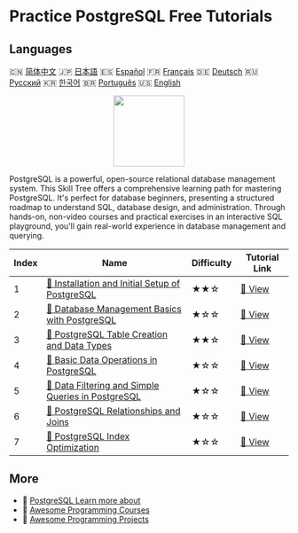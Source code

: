 # Practice PostgreSQL Free Tutorials

## Languages

🇨🇳 [简体中文](README_zh.md) 🇯🇵 [日本語](README_ja.md) 🇪🇸 [Español](README_es.md) 🇫🇷 [Français](README_fr.md) 🇩🇪 [Deutsch](README_de.md) 🇷🇺 [Русский](README_ru.md) 🇰🇷 [한국어](README_ko.md) 🇧🇷 [Português](README_pt.md) 🇺🇸 [English](README.md) 

<div align="center">
<img width="128px" src="https://file.labex.io/path/9xEeZgWSNpHA.png">
</div>

PostgreSQL is a powerful, open-source relational database management system. This Skill Tree offers a comprehensive learning path for mastering PostgreSQL. It's perfect for database beginners, presenting a structured roadmap to understand SQL, database design, and administration. Through hands-on, non-video courses and practical exercises in an interactive SQL playground, you'll gain real-world experience in database management and querying.

|   Index | Name                                                                                                                                                  | Difficulty   | Tutorial Link                                                                                              |
|---------|-------------------------------------------------------------------------------------------------------------------------------------------------------|--------------|------------------------------------------------------------------------------------------------------------|
|       1 | [📖 Installation and Initial Setup of PostgreSQL](https://labex.io/en/tutorials/postgresql-installation-and-initial-setup-of-postgresql-550900)       | ★★☆          | [🔗 View](https://labex.io/en/tutorials/postgresql-installation-and-initial-setup-of-postgresql-550900)    |
|       2 | [📖 Database Management Basics with PostgreSQL](https://labex.io/en/tutorials/postgresql-database-management-basics-with-postgresql-550899)           | ★☆☆          | [🔗 View](https://labex.io/en/tutorials/postgresql-database-management-basics-with-postgresql-550899)      |
|       3 | [📖 PostgreSQL Table Creation and Data Types](https://labex.io/en/tutorials/postgresql-postgresql-table-creation-and-data-types-550901)               | ★★☆          | [🔗 View](https://labex.io/en/tutorials/postgresql-postgresql-table-creation-and-data-types-550901)        |
|       4 | [📖 Basic Data Operations in PostgreSQL](https://labex.io/en/tutorials/postgresql-basic-data-operations-in-postgresql-550897)                         | ★☆☆          | [🔗 View](https://labex.io/en/tutorials/postgresql-basic-data-operations-in-postgresql-550897)             |
|       5 | [📖 Data Filtering and Simple Queries in PostgreSQL](https://labex.io/en/tutorials/postgresql-data-filtering-and-simple-queries-in-postgresql-550898) | ★☆☆          | [🔗 View](https://labex.io/en/tutorials/postgresql-data-filtering-and-simple-queries-in-postgresql-550898) |
|       6 | [📖 PostgreSQL Relationships and Joins](https://labex.io/en/tutorials/postgresql-postgresql-relationships-and-joins-550959)                           | ★☆☆          | [🔗 View](https://labex.io/en/tutorials/postgresql-postgresql-relationships-and-joins-550959)              |
|       7 | [📖 PostgreSQL Index Optimization](https://labex.io/en/tutorials/postgresql-data-filtering-and-simple-queries-in-postgresql-550955)                   | ★☆☆          | [🔗 View](https://labex.io/en/tutorials/postgresql-data-filtering-and-simple-queries-in-postgresql-550955) |

## More

- 🔗 [PostgreSQL Learn more about](https://labex.io/en/skilltrees/postgresql)
- 🔗 [Awesome Programming Courses](https://github.com/labex-labs/awesome-programming-courses)
- 🔗 [Awesome Programming Projects](https://github.com/labex-labs/awesome-programming-projects)

